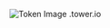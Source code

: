 ![Token Image](https://github.com/hebishmax/Tower-Tokens/blob/main/path/to/your/new_image.jpg)
<organization>.tower.io
